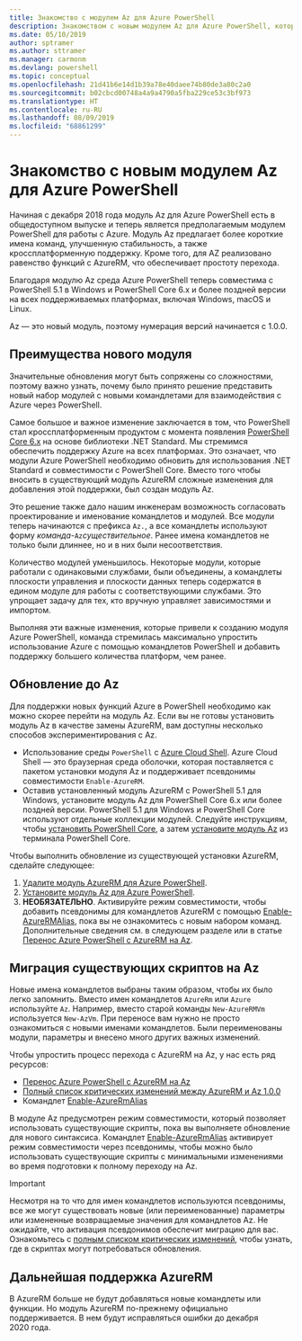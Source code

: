 ```yaml
---
title: Знакомство с модулем Az для Azure PowerShell
description: Знакомством с новым модулем Az для Azure PowerShell, который заменяет модуль AzureRM.
ms.date: 05/10/2019
author: sptramer
ms.author: sttramer
ms.manager: carmonm
ms.devlang: powershell
ms.topic: conceptual
ms.openlocfilehash: 21d41b6e14d1b39a78e40daee74b80de3a80c2a0
ms.sourcegitcommit: b02cbcd00748a4a9a4790a5fba229ce53c3bf973
ms.translationtype: HT
ms.contentlocale: ru-RU
ms.lasthandoff: 08/09/2019
ms.locfileid: "68861299"
---
```

# <a name="introducing-the-new-azure-powershell-az-module"></a>Знакомство с новым модулем Az для Azure PowerShell

Начиная с декабря 2018 года модуль Az для Azure PowerShell есть в общедоступном выпуске и теперь является предполагаемым модулем PowerShell для работы с Azure. Модуль Az предлагает более короткие имена команд, улучшенную стабильность, а также кроссплатформенную поддержку. Кроме того, для AZ реализовано равенство функций с AzureRM, что обеспечивает простоту перехода.

Благодаря модулю Az среда Azure PowerShell теперь совместима с PowerShell 5.1 в Windows и PowerShell Core 6.x и более поздней версии на всех поддерживаемых платформах, включая Windows, macOS и Linux.

Az — это новый модуль, поэтому нумерация версий начинается с 1.0.0.

## <a name="why-a-new-module"></a>Преимущества нового модуля

Значительные обновления могут быть сопряжены со сложностями, поэтому важно узнать, почему было принято решение представить новый набор модулей с новыми командлетами для взаимодействия с Azure через PowerShell.

Самое большое и важное изменение заключается в том, что PowerShell стал кроссплатформенным продуктом с момента появления [PowerShell Core 6.x](/powershell/scripting/overview) на основе библиотеки .NET Standard.
Мы стремимся обеспечить поддержку Azure на всех платформах. Это означает, что модули Azure PowerShell необходимо обновить для использования .NET Standard и совместимости с PowerShell Core. Вместо того чтобы вносить в существующий модуль AzureRM сложные изменения для добавления этой поддержки, был создан модуль Az.

Это решение также дало нашим инженерам возможность согласовать проектирование и именование командлетов и модулей. Все модули теперь начинаются с префикса `Az.`, а все командлеты используют форму _команда_-`Az`_существительное_. Ранее имена командлетов не только были длиннее, но и в них были несоответствия.

Количество модулей уменьшилось. Некоторые модули, которые работали с одинаковыми службами, были объединены, а командлеты плоскости управления и плоскости данных теперь содержатся в едином модуле для работы с соответствующими службами. Это упрощает задачу для тех, кто вручную управляет зависимостями и импортом.

Выполняя эти важные изменения, которые привели к созданию модуля Azure PowerShell, команда стремилась максимально упростить использование Azure с помощью командлетов PowerShell и добавить поддержку большего количества платформ, чем ранее.

## <a name="upgrade-to-az"></a>Обновление до Az

Для поддержки новых функций Azure в PowerShell необходимо как можно скорее перейти на модуль Az. Если вы не готовы установить модуль Az в качестве замены AzureRM, вам доступны несколько способов экспериментирования с Az.

* Использование среды `PowerShell` с [Azure Cloud Shell](https://docs.microsoft.com/azure/cloud-shell/overview).
  Azure Cloud Shell — это браузерная среда оболочки, которая поставляется с пакетом установки модуля Az и поддерживает псевдонимы совместимости `Enable-AzureRM`.
* Оставив установленный модуль AzureRM с PowerShell 5.1 для Windows, установите модуль Az для PowerShell Core 6.x или более поздней версии. PowerShell 5.1 для Windows и PowerShell Core используют отдельные коллекции модулей. Следуйте инструкциям, чтобы [установить PowerShell Core](/powershell/scripting/install/installing-powershell-core-on-windows), а затем [установите модуль Az](install-az-ps.md) из терминала PowerShell Core.

Чтобы выполнить обновление из существующей установки AzureRM, сделайте следующее:

1. [Удалите модуль AzureRM для Azure PowerShell](/powershell/azure/uninstall-az-ps#uninstall-the-azurerm-module).
2. [Установите модуль Az для Azure PowerShell](install-az-ps.md).
3. __НЕОБЯЗАТЕЛЬНО__. Активируйте режим совместимости, чтобы добавить псевдонимы для командлетов AzureRM с помощью [Enable-AzureRMAlias](/powershell/module/az.accounts/enable-azurermalias), пока вы не ознакомитесь с новым набором команд. Дополнительные сведения см. в следующем разделе или в статье [Перенос Azure PowerShell с AzureRM на Az](migrate-from-azurerm-to-az.md).

## <a name="migrate-existing-scripts-to-az"></a>Миграция существующих скриптов на Az

Новые имена командлетов выбраны таким образом, чтобы их было легко запомнить. Вместо имен командлетов `AzureRm` или `Azure` используйте `Az`. Например, вместо старой команды `New-AzureRMVm` используется `New-AzVm`.
При переносе вам нужно не просто ознакомиться с новыми именами командлетов. Были переименованы модули, параметры и внесено много других важных изменений.

Чтобы упростить процесс перехода с AzureRM на Az, у нас есть ряд ресурсов:

* [Перенос Azure PowerShell с AzureRM на Az](migrate-from-azurerm-to-az.md)
* [Полный список критических изменений между AzureRM и Az 1.0.0](migrate-az-1.0.0.md)
* Командлет [Enable-AzureRmAlias](/powershell/module/az.accounts/enable-azurermalias)

В модуле Az предусмотрен режим совместимости, который позволяет использовать существующие скрипты, пока вы выполняете обновление для нового синтаксиса. Командлет [Enable-AzureRmAlias](/powershell/module/az.accounts/enable-azurermalias) активирует режим совместимости через псевдонимы, чтобы можно было использовать существующие скрипты с минимальными изменениями во время подготовки к полному переходу на Az.

> [!IMPORTANT]
> Несмотря на то что для имен командлетов используются псевдонимы, все же могут существовать новые (или переименованные) параметры или измененные возвращаемые значения для командлетов Az. Не ожидайте, что активация псевдонимов обеспечит миграцию для вас. Ознакомьтесь с [полным списком критических изменений](migrate-az-1.0.0.md), чтобы узнать, где в скриптах могут потребоваться обновления.

## <a name="continued-support-for-azurerm"></a>Дальнейшая поддержка AzureRM

В AzureRM больше не будут добавляться новые командлеты или функции. Но модуль AzureRM по-прежнему официально поддерживается. В нем будут исправляться ошибки до декабря 2020 года.